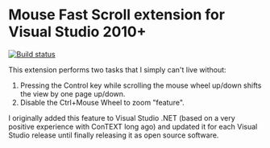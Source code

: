 # Mouse Fast Scroll extension for Visual Studio 2010+

[![Build status](https://ci.appveyor.com/api/projects/status/bxcpp55od7oo11si/branch/master?svg=true)](https://ci.appveyor.com/project/sharwell/mousefastscroll/branch/master)

This extension performs two tasks that I simply can't live without:

1. Pressing the Control key while scrolling the mouse wheel up/down shifts the view by one page up/down.
2. Disable the Ctrl+Mouse Wheel to zoom "feature".

I originally added this feature to Visual Studio .NET (based on a very positive experience with ConTEXT long ago) and updated it for each Visual Studio release until finally releasing it as open source software.
